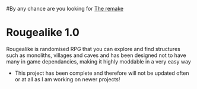 #By any chance are you looking for [The remake](https://github.com/Rarisma/Yet-Another-Generic-Rougelike-Game)


# Rougealike 1.0
Rougealike is randomised RPG that you can explore and find structures such as monoliths, villages and caves and has been designed not to have many in game dependancies, making it highly moddable in a very easy way

* This project has been complete and therefore will not be updated often or at all as I am working on newer projects!
